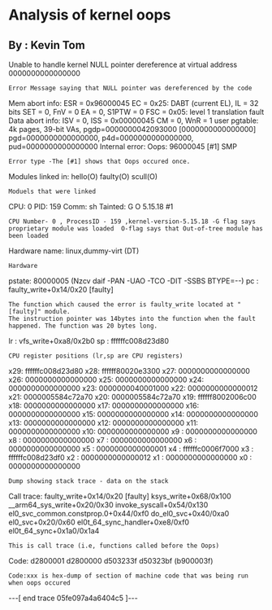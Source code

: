 # Analysis of kernel oops
## By : Kevin Tom  


Unable to handle kernel NULL pointer dereference at virtual address 0000000000000000 
```
Error Message saying that NULL pointer was dereferenced by the code
```
Mem abort info:
  ESR = 0x96000045
  EC = 0x25: DABT (current EL), IL = 32 bits
  SET = 0, FnV = 0
  EA = 0, S1PTW = 0
  FSC = 0x05: level 1 translation fault
Data abort info:
  ISV = 0, ISS = 0x00000045
  CM = 0, WnR = 1
user pgtable: 4k pages, 39-bit VAs, pgdp=0000000042093000
[0000000000000000] pgd=0000000000000000, p4d=0000000000000000, pud=0000000000000000
Internal error: Oops: 96000045 [#1] SMP
```
Error type -The [#1] shows that Oops occured once.
```
Modules linked in: hello(O) faulty(O) scull(O)
```
Moduels that were linked
```
CPU: 0 PID: 159 Comm: sh Tainted: G           O      5.15.18 #1
```
CPU Number- 0 , ProcessID - 159 ,kernel-version-5.15.18 -G flag says proprietary module was loaded  O-flag says that Out-of-tree module has been loaded
```
Hardware name: linux,dummy-virt (DT)
```
Hardware
```
pstate: 80000005 (Nzcv daif -PAN -UAO -TCO -DIT -SSBS BTYPE=--)
pc : faulty_write+0x14/0x20 [faulty]
```
The function which caused the error is faulty_write located at "[faulty]" module.  
The instruction pointer was 14bytes into the function when the fault happened. The function was 20 bytes long.
```
lr : vfs_write+0xa8/0x2b0
sp : ffffffc008d23d80
```
CPU register positions (lr,sp are CPU registers)
```
x29: ffffffc008d23d80 x28: ffffff80020e3300 x27: 0000000000000000
x26: 0000000000000000 x25: 0000000000000000 x24: 0000000000000000
x23: 0000000040001000 x22: 0000000000000012 x21: 0000005584c72a70
x20: 0000005584c72a70 x19: ffffff8002006c00 x18: 0000000000000000
x17: 0000000000000000 x16: 0000000000000000 x15: 0000000000000000
x14: 0000000000000000 x13: 0000000000000000 x12: 0000000000000000
x11: 0000000000000000 x10: 0000000000000000 x9 : 0000000000000000
x8 : 0000000000000000 x7 : 0000000000000000 x6 : 0000000000000000
x5 : 0000000000000001 x4 : ffffffc0006f7000 x3 : ffffffc008d23df0
x2 : 0000000000000012 x1 : 0000000000000000 x0 : 0000000000000000
```
Dump showing stack trace - data on the stack
```
Call trace:
 faulty_write+0x14/0x20 [faulty]
 ksys_write+0x68/0x100
 __arm64_sys_write+0x20/0x30
 invoke_syscall+0x54/0x130
 el0_svc_common.constprop.0+0x44/0xf0
 do_el0_svc+0x40/0xa0
 el0_svc+0x20/0x60
 el0t_64_sync_handler+0xe8/0xf0
 el0t_64_sync+0x1a0/0x1a4
```
This is call trace (i.e, functions called before the Oops)
```
Code: d2800001 d2800000 d503233f d50323bf (b900003f) 
```
Code:xxx is hex-dump of section of machine code that was being run when oops occured
```
---[ end trace 05fe097a4a6404c5 ]---


